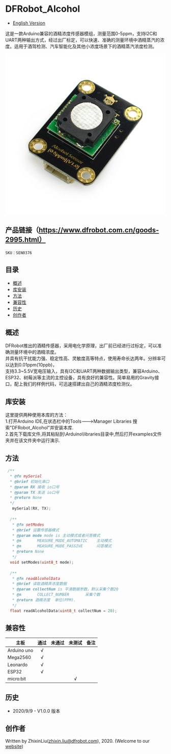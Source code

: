 # DFRobot_Alcohol
- [English Version](./README.md)

这是一款Arduino兼容的酒精浓度传感器模组，测量范围0-5ppm，支持I2C和UART两种输出方式，经过出厂标定，可以快速、准确的测量环境中酒精蒸汽的浓度。适用于酒驾检测、汽车智能化及其他小浓度场景下的酒精蒸汽浓度检测。

![正反面svg效果图](resources/images/sen0376.jpg)


## 产品链接（https://www.dfrobot.com.cn/goods-2995.html）

    SKU：SEN0376

## 目录

* [概述](#概述)
* [库安装](#库安装)
* [方法](#方法)
* [兼容性](#兼容性y)
* [历史](#历史)
* [创作者](#创作者)

## 概述

DFRobot推出的酒精传感器，采用电化学原理，出厂前已经进行过标定，可以准确测量环境中的酒精浓度。<br>并具有抗干扰能力强、稳定性高、灵敏度高等特点，使用寿命长达两年。分辨率可以达到0.01ppm(10ppb)，<br>支持3.3~5.5V宽电压输入，具有I2C和UART两种数据输出类型，兼容Arduino、ESP32、树莓派等主流的主控设备，具有良好的兼容性。简单易用的Gravity接口，配上我们的样例代码，可迅速搭建出自己的酒精浓度检测仪。

## 库安装
这里提供两种使用本库的方法：<br>
1.打开Arduino IDE,在状态栏中的Tools--->Manager Libraries 搜索"DFRobot_Alcohol"并安装本库.<br>
2.首先下载库文件,将其粘贴到\Arduino\libraries目录中,然后打开examples文件夹并在该文件夹中运行演示.<br>

## 方法

```C++
 /**
  * @fn mySerial
  * @brief 初始化串口
  * @param RX 接收 io口号
  * @param TX 发送 io口号
  * @return None
  */
   mySerial(RX, TX);

  /**
   * @fn setModes
   * @brief 设置传感器模式
   * @param mode mode is 主动模式或者问答模式
   * @n       MEASURE_MODE_AUTOMATIC    主动模式
   * @n       MEASURE_MODE_PASSIVE      问答模式
   * @return None
   */
  void setModes(uint8_t mode);

  /**
   * @fn readAlcoholData
   * @brief 读取酒精弄浓度数据
   * @param collectNum is 平滑数据参数，默认采集个数20
   * @n       COLLECT_NUMBER       采集个数
   * @return 酒精浓度  单位(PPM).
   */
  float readAlcoholData(uint8_t collectNum = 20);
```

## 兼容性

| 主板        | 通过 | 未通过 | 未测试 | 备注 |
| ----------- | :--: | :----: | :----: | ---- |
| Arduino uno |  √   |        |        |      |
| Mega2560    |  √   |        |        |      |
| Leonardo    |  √   |        |        |      |
| ESP32       |  √   |        |        |      |
| micro:bit   |      |        |   √    |      |


## 历史

- 2020/9/9 - V1.0.0 版本

## 创作者

Written by ZhixinLiu(zhixin.liu@dfrobot.com), 2020. (Welcome to our [website](https://www.dfrobot.com/))
